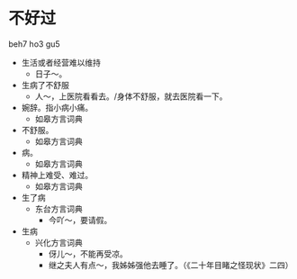 









# 不好过
beh7 ho3 gu5
+ 生活或者经营难以维持
    - 日子～。
+ 生病了不舒服
    - 人～，上医院看看去。/身体不舒服，就去医院看一下。
+ 婉辞。指小病小痛。
  * 如皋方言词典
+ 不舒服。
  * 如皋方言词典
+ 病。
  * 如皋方言词典
+ 精神上难受、难过。
  * 如皋方言词典
+ 生了病
  * 东台方言词典
    - 今吖～，要请假。
+ 生病
  * 兴化方言词典
    - 伢儿～，不能再受凉。
    - 继之夫人有点～，我姊姊强他去睡了。（《二十年目睹之怪现状》二四）

